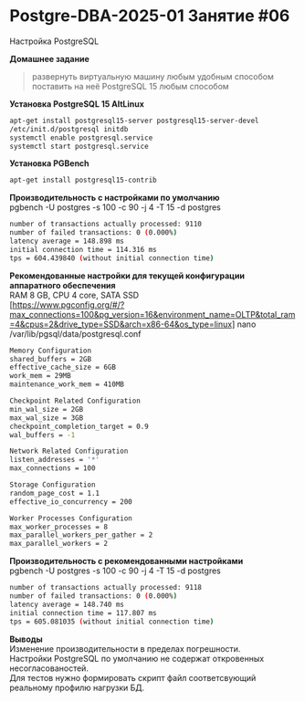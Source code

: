 # Postgre-DBA-2025-01 Занятие #06
Настройка PostgreSQL 

**Домашнее задание**

>развернуть виртуальную машину любым удобным способом    
>поставить на неё PostgreSQL 15 любым способом

**Установка PostgreSQL 15 AltLinux**    
   ```sh
apt-get install postgresql15-server postgresql15-server-devel    
/etc/init.d/postgresql initdb    
systemctl enable postgresql.service    
systemctl start postgresql.service
   ```

**Установка PGBench**
   ```sh
apt-get install postgresql15-contrib    
   ```

**Производительность с настройками по умолчанию**    
pgbench  -U postgres -s 100  -c 90 -j 4 -T 15 -d postgres    
   ```sh
number of transactions actually processed: 9110    
number of failed transactions: 0 (0.000%)    
latency average = 148.898 ms    
initial connection time = 114.316 ms    
tps = 604.439840 (without initial connection time)    
   ```
**Рекомендованные настройки для текущей конфигурации аппаратного обеспечения**    
RAM 8 GB, CPU 4 core, SATA SSD    
[https://www.pgconfig.org/#/?max_connections=100&pg_version=16&environment_name=OLTP&total_ram=4&cpus=2&drive_type=SSD&arch=x86-64&os_type=linux]
nano /var/lib/pgsql/data/postgresql.conf
   ```sh
Memory Configuration
shared_buffers = 2GB
effective_cache_size = 6GB
work_mem = 29MB
maintenance_work_mem = 410MB

Checkpoint Related Configuration
min_wal_size = 2GB
max_wal_size = 3GB
checkpoint_completion_target = 0.9
wal_buffers = -1

Network Related Configuration
listen_addresses = '*'
max_connections = 100

Storage Configuration
random_page_cost = 1.1
effective_io_concurrency = 200

 Worker Processes Configuration
max_worker_processes = 8
max_parallel_workers_per_gather = 2
max_parallel_workers = 2
   ```
**Производительность с рекомендованными настройками**    
pgbench -U postgres -s 100 -c 90 -j 4 -T 15 -d postgres
   ```sh
number of transactions actually processed: 9118
number of failed transactions: 0 (0.000%)
latency average = 148.740 ms
initial connection time = 117.807 ms
tps = 605.081035 (without initial connection time)
   ```
**Выводы**    
Изменение производительности в пределах погрешности.    
Настройки PostgreSQL по умолчанию не содержат откровенных несогласованостей.    
Для тестов нужно формировать скрипт файл соответсвующий реальному профилю нагрузки БД.    
